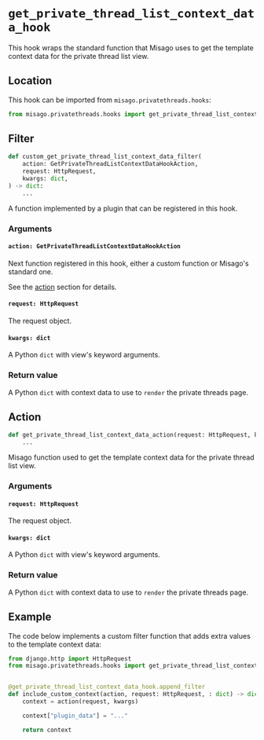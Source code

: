 # `get_private_thread_list_context_data_hook`

This hook wraps the standard function that Misago uses to get the template context data for the private thread list view.


## Location

This hook can be imported from `misago.privatethreads.hooks`:

```python
from misago.privatethreads.hooks import get_private_thread_list_context_data_hook
```


## Filter

```python
def custom_get_private_thread_list_context_data_filter(
    action: GetPrivateThreadListContextDataHookAction,
    request: HttpRequest,
    kwargs: dict,
) -> dict:
    ...
```

A function implemented by a plugin that can be registered in this hook.


### Arguments

#### `action: GetPrivateThreadListContextDataHookAction`

Next function registered in this hook, either a custom function or Misago's standard one.

See the [action](#action) section for details.


#### `request: HttpRequest`

The request object.


#### `kwargs: dict`

A Python `dict` with view's keyword arguments.


### Return value

A Python `dict` with context data to use to `render` the private threads page.


## Action

```python
def get_private_thread_list_context_data_action(request: HttpRequest, kwargs: dict) -> dict:
    ...
```

Misago function used to get the template context data for the private thread list view.


### Arguments

#### `request: HttpRequest`

The request object.


#### `kwargs: dict`

A Python `dict` with view's keyword arguments.


### Return value

A Python `dict` with context data to use to `render` the private threads page.


## Example

The code below implements a custom filter function that adds extra values to the template context data:

```python
from django.http import HttpRequest
from misago.privatethreads.hooks import get_private_thread_list_context_data_hook


@get_private_thread_list_context_data_hook.append_filter
def include_custom_context(action, request: HttpRequest, : dict) -> dict:
    context = action(request, kwargs)

    context["plugin_data"] = "..."

    return context
```
